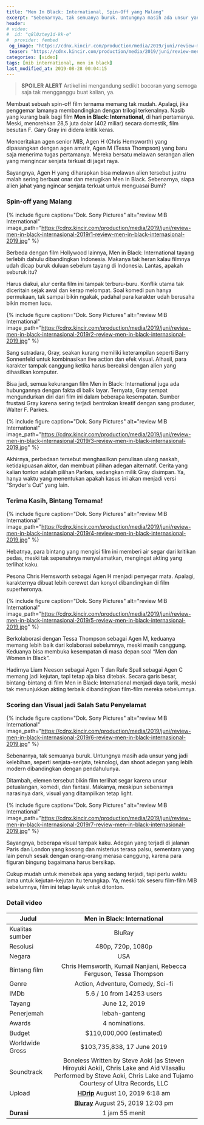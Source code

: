 ```yaml
---
title: "Men In Black: International, Spin-Off yang Malang"
excerpt: "Sebenarnya, tak semuanya buruk. Untungnya masih ada unsur yang jadi kelebihan, seperti senjata-senjata, teknologi, dan shoot adegan yang lebih modern"
header:
# video:
#  id: "q8l0ztey1d-kk-e"
#  provider: fembed
 og_image: "https://cdnx.kincir.com/production/media/2019/juni/review-men-in-black-internasional-2019/8-review-men-in-black-internasional-2019.jpg"
 teaser: "https://cdnx.kincir.com/production/media/2019/juni/review-men-in-black-internasional-2019/8-review-men-in-black-internasional-2019.jpg?resize=360,200"
categories: [video]
tags: [mib international, men in black]
last_modified_at: 2019-08-28 00:04:15
---
```

> **SPOILER ALERT** Artikel ini mengandung sedikit bocoran yang semoga saja tak mengganggu buat kalian, ya.

Membuat sebuah spin-off film ternama memang tak mudah. Apalagi, jika penggemar lamanya membandingkan dengan trilogi terkenalnya. Nasib yang kurang baik bagi film **Men in Black: International**, di hari pertamanya. Meski, menorehkan 28,5 juta dolar (402 miliar) secara domestik, film besutan F. Gary Gray ini didera kritik keras.

Menceritakan agen senior MIB, Agen H (Chris Hemsworth) yang dipasangkan dengan agen amatir, Agen M (Tessa Thompson) yang baru saja menerima tugas pertamanya. Mereka bersatu melawan serangan alien yang mengincar senjata terkuat di jagat raya.

Sayangnya, Agen H yang diharapkan bisa melawan alien tersebut justru malah sering berbuat onar dan merugikan Men in Black. Sebenarnya, siapa alien jahat yang ngincar senjata terkuat untuk menguasai Bumi?

### Spin-off yang Malang

{% include figure caption="Dok. Sony Pictures" alt="review MIB International" image_path="https://cdnx.kincir.com/production/media/2019/juni/review-men-in-black-internasional-2019/1-review-men-in-black-internasional-2019.jpg" %}

Berbeda dengan film Hollywood lainnya, Men in Black: International tayang terlebih dahulu dibandingkan Indonesia. Makanya tak heran kalau filmnya udah dicap buruk duluan sebelum tayang di Indonesia. Lantas, apakah seburuk itu?

Harus diakui, alur cerita film ini tampak terburu-buru. Konflik utama tak diceritain sejak awal dan kerap melompat. Soal komedi pun hanya permukaan, tak sampai bikin ngakak, padahal para karakter udah berusaha bikin momen lucu.

{% include figure caption="Dok. Sony Pictures" alt="review MIB International" image_path="https://cdnx.kincir.com/production/media/2019/juni/review-men-in-black-internasional-2019/2-review-men-in-black-internasional-2019.jpg" %}

Sang sutradara, Gray, seakan kurang memiliki keterampilan seperti Barry Sonnenfeld untuk kombinasikan live action dan efek visual. Alhasil, para karakter tampak canggung ketika harus bereaksi dengan alien yang dihasilkan komputer.

Bisa jadi, semua kekurangan film Men in Black: International juga ada hubungannya dengan fakta di balik layar. Ternyata, Gray sempat mengundurkan diri dari film ini dalam beberapa kesempatan. Sumber frustasi Gray karena sering terjadi bentrokan kreatif dengan sang produser, Walter F. Parkes.

{% include figure caption="Dok. Sony Pictures" alt="review MIB International" image_path="https://cdnx.kincir.com/production/media/2019/juni/review-men-in-black-internasional-2019/3-review-men-in-black-internasional-2019.jpg" %}

Akhirnya, perbedaan tersebut menghasilkan penulisan ulang naskah, ketidakpuasan aktor, dan membuat pilihan adegan alternatif. Cerita yang kalian tonton adalah pilihan Parkes, sedangkan milik Gray disimpan. Ya, hanya waktu yang menentukan apakah kasus ini akan menjadi versi “Snyder's Cut” yang lain.

### Terima Kasih, Bintang Ternama!

{% include figure caption="Dok. Sony Pictures" alt="review MIB International" image_path="https://cdnx.kincir.com/production/media/2019/juni/review-men-in-black-internasional-2019/4-review-men-in-black-internasional-2019.jpg" %}

Hebatnya, para bintang yang mengisi film ini memberi air segar dari kritikan pedas, meski tak sepenuhnya menyelamatkan, mengingat akting yang terlihat kaku.

Pesona Chris Hemsworth sebagai Agen H menjadi penyegar mata. Apalagi, karakternya dibuat lebih cerewet dan konyol dibandingkan di film superheronya.

{% include figure caption="Dok. Sony Pictures" alt="review MIB International" image_path="https://cdnx.kincir.com/production/media/2019/juni/review-men-in-black-internasional-2019/5-review-men-in-black-internasional-2019.jpg" %}

Berkolaborasi dengan Tessa Thompson sebagai Agen M, keduanya memang lebih baik dari kolaborasi sebelumnya, meski masih canggung. Keduanya bisa membuka kesempatan di masa depan soal “Men dan Women in Black”.

Hadirnya Liam Neeson sebagai Agen T dan Rafe Spall sebagai Agen C memang jadi kejutan, tapi tetap aja bisa ditebak. Secara garis besar, bintang-bintang di film Men in Black: International menjadi daya tarik, meski tak menunjukkan akting terbaik dibandingkan film-film mereka sebelumnya.

### Scoring dan Visual jadi Salah Satu Penyelamat

{% include figure caption="Dok. Sony Pictures" alt="review MIB International" image_path="https://cdnx.kincir.com/production/media/2019/juni/review-men-in-black-internasional-2019/6-review-men-in-black-internasional-2019.jpg" %}

Sebenarnya, tak semuanya buruk. Untungnya masih ada unsur yang jadi kelebihan, seperti senjata-senjata, teknologi, dan shoot adegan yang lebih modern dibandingkan dengan pendahulunya.

Ditambah, elemen tersebut bikin film terlihat segar karena unsur petualangan, komedi, dan fantasi. Makanya, meskipun sebenarnya narasinya dark, visual yang ditampilkan tetap light.

{% include figure caption="Dok. Sony Pictures" alt="review MIB International" image_path="https://cdnx.kincir.com/production/media/2019/juni/review-men-in-black-internasional-2019/7-review-men-in-black-internasional-2019.jpg" %}

Sayangnya, beberapa visual tampak kaku. Adegan yang terjadi di jalanan Paris dan London yang kosong dan misterius terasa palsu, sementara yang lain penuh sesak dengan orang-orang merasa canggung, karena para figuran bingung bagaimana harus bersikap.

Cukup mudah untuk menebak apa yang sedang terjadi, tapi perlu waktu lama untuk kejutan-kejutan itu terungkap. Ya, meski tak seseru film-film MIB sebelumnya, film ini tetap layak untuk ditonton.

### Detail video

| Judul |Men in Black: International|
|---|:---:|
| Kualitas sumber| BluRay |
|Resolusi|480p, 720p, 1080p|
| Negara | USA |
| Bintang film | Chris Hemsworth, Kumail Nanjiani, Rebecca Ferguson, Tessa Thompson |
| Genre | Action, Adventure, Comedy, Sci-fi |
| IMDb | 5.6 / 10 from 14253 users |
| Tayang | June 12, 2019|
| Penerjemah | lebah-ganteng |
| Awards | 4 nominations. |
| Budget | $110,000,000 (estimated) |
| Worldwide Gross | $103,735,838, 17 June 2019 |
| Soundtrack | Boneless Written by Steve Aoki (as Steven Hiroyuki Aoki), Chris Lake and Aid Vllasaliu Performed by Steve Aoki, Chris Lake and Tujamo Courtesy of Ultra Records, LLC |
| Upload | [**HDrip**](https://mi.knoacc.org/dl/fembed?cde=7204lsgykkzpekk) August 10, 2019 6:18 am |
||[**Bluray**](https://mi.knoacc.org/dl/fembed?cde=q8l0ztey1d-kk-e) August 25, 2019 12:03 pm|
|**Durasi**| 1 jam 55 menit |
